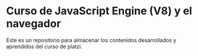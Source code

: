 # Curso de JavaScript Engine (V8) y el navegador

Este es un repositorio para almacenar los contenidos desarrollados y aprendidos del curso de platzi.
